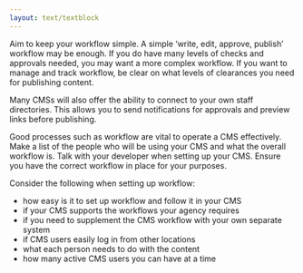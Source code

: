 ```yaml
---
layout: text/textblock
---
```

<p>
Aim to keep your workflow simple. A simple ‘write, edit, approve, publish’ workflow may be enough. If you do have many levels of checks and approvals needed, you may want a more complex workflow. If you want to manage and track workflow, be clear on what levels of clearances you need for publishing content.

Many CMSs will also offer the ability to connect to your own staff directories. This allows you to send notifications for approvals and preview links before publishing.

Good processes such as workflow are vital to operate a CMS effectively. Make a list of the people who will be using your CMS and what the overall workflow is. Talk with your developer when setting up your CMS. Ensure you have the correct workflow in place for your purposes. 

Consider the following when setting up workflow:
- how easy is it to set up workflow and follow it in your CMS
- if your CMS supports the workflows your agency requires
- if you need to supplement the CMS workflow with your own separate system
- if CMS users easily log in from other locations
- what  each person needs to do with the content
- how many active CMS users you can have at a time
